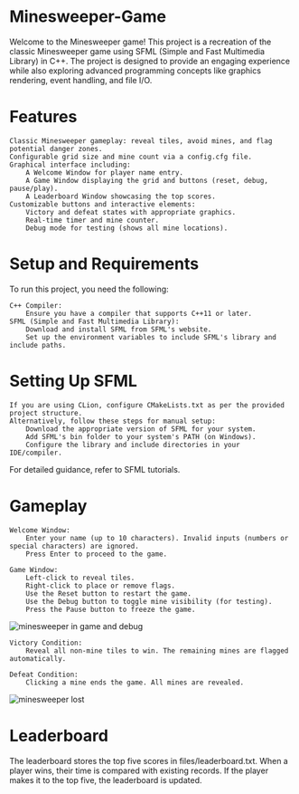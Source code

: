 # Minesweeper-Game
Welcome to the Minesweeper game! This project is a recreation of the classic Minesweeper game using SFML (Simple and Fast Multimedia Library) in C++. The project is designed to provide an engaging experience while also exploring advanced programming concepts like graphics rendering, event handling, and file I/O.

# Features

    Classic Minesweeper gameplay: reveal tiles, avoid mines, and flag potential danger zones.
    Configurable grid size and mine count via a config.cfg file.
    Graphical interface including:
        A Welcome Window for player name entry.
        A Game Window displaying the grid and buttons (reset, debug, pause/play).
        A Leaderboard Window showcasing the top scores.
    Customizable buttons and interactive elements:
        Victory and defeat states with appropriate graphics.
        Real-time timer and mine counter.
        Debug mode for testing (shows all mine locations).
        
# Setup and Requirements
To run this project, you need the following:

    C++ Compiler:
        Ensure you have a compiler that supports C++11 or later.
    SFML (Simple and Fast Multimedia Library):
        Download and install SFML from SFML's website.
        Set up the environment variables to include SFML's library and include paths.

# Setting Up SFML

    If you are using CLion, configure CMakeLists.txt as per the provided project structure.
    Alternatively, follow these steps for manual setup:
        Download the appropriate version of SFML for your system.
        Add SFML's bin folder to your system's PATH (on Windows).
        Configure the library and include directories in your IDE/compiler.

For detailed guidance, refer to SFML tutorials.

# Gameplay

    Welcome Window:
        Enter your name (up to 10 characters). Invalid inputs (numbers or special characters) are ignored.
        Press Enter to proceed to the game.

    Game Window:
        Left-click to reveal tiles.
        Right-click to place or remove flags.
        Use the Reset button to restart the game.
        Use the Debug button to toggle mine visibility (for testing).
        Press the Pause button to freeze the game.

![minesweeper in game and debug](https://github.com/user-attachments/assets/cb229db4-095f-47b5-a2f7-117ff9e7a70b)

    Victory Condition:
        Reveal all non-mine tiles to win. The remaining mines are flagged automatically.

    Defeat Condition:
        Clicking a mine ends the game. All mines are revealed.

![minesweeper lost](https://github.com/user-attachments/assets/77355926-fefc-44c3-9ab7-15f30ae7bceb)

# Leaderboard

The leaderboard stores the top five scores in files/leaderboard.txt. When a player wins, their time is compared with existing records. If the player makes it to the top five, the leaderboard is updated.

